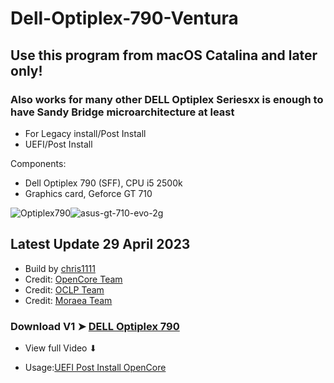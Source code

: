 # Dell-Optiplex-790-Ventura


## Use this program from macOS Catalina and later only!
### Also works for many other DELL Optiplex Seriesxx is enough to have Sandy Bridge microarchitecture at least
- For Legacy install/Post Install 
- UEFI/Post Install

Components:
- Dell Optiplex 790 (SFF), CPU i5 2500k
- Graphics card, Geforce GT 710 

![Optiplex790](https://user-images.githubusercontent.com/6248794/235299263-34097b04-dd34-4c29-bfc4-0a85a97ff218.png)![asus-gt-710-evo-2g](https://user-images.githubusercontent.com/6248794/235299268-f63b92a3-c411-4e26-bc34-8c37e702d17b.png)


## Latest Update 29 April 2023

- Build by [chris1111](https://github.com/chris1111/)
- Credit: [OpenCore Team](https://github.com/acidanthera/OpenCorePkg)
- Credit: [OCLP Team](https://github.com/dortania/OpenCore-Legacy-Patcher/)
- Credit: [Moraea Team](https://github.com/moraea/non-metal-frameworks)



### Download V1 ➤ [DELL Optiplex 790]()

- View full Video ⬇︎


- Usage:[UEFI Post Install OpenCore]()



 
